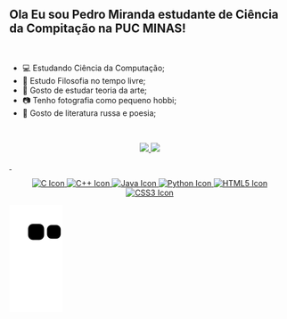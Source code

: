 
## Ola Eu sou Pedro Miranda estudante de Ciência da Compitação na PUC MINAS!

&nbsp;   

- 💻 Estudando Ciência da Computação;
- 📕 Estudo Filosofia no tempo livre;
- 🎨 Gosto de estudar teoria da arte;
- 📷 Tenho fotografia como pequeno hobbi;
- 📖 Gosto de literatura russa e poesia;

&nbsp;  

<section>
   <div align="center">
     <a href="https://github.com/pdMiranda">
     <img height="180em" src="https://github-readme-stats.vercel.app/api?username=pdMiranda&show_icons=true&theme=dark&include_all_commits=true&count_private=true"/>
     <img height="180em" src="https://github-readme-stats.vercel.app/api/top-langs/?username=pdMiranda&layout=compact&langs_count=7&theme=dark"/>
   </div>
</section>
   
&nbsp; 
   
<section>
   <div align = "center">
      <img style="height: 40px" alt="C Icon" src="https://cdn.jsdelivr.net/gh/devicons/devicon/icons/c/c-original.svg"/>
      <img style="height: 40px" alt="C++ Icon" src="https://cdn.jsdelivr.net/gh/devicons/devicon/icons/cplusplus/cplusplus-original.svg"/>
      <img style="height: 40px" alt="Java Icon" src="https://cdn.jsdelivr.net/gh/devicons/devicon/icons/java/java-original.svg" />
      <img style="height: 40px" alt="Python Icon" src="https://cdn.jsdelivr.net/gh/devicons/devicon/icons/python/python-original.svg" /> 
      <img style="height: 40px" alt="HTML5 Icon" src="https://cdn.jsdelivr.net/gh/devicons/devicon/icons/html5/html5-original-wordmark.svg" />
      <img style="height: 40px" alt="CSS3 Icon" src="https://cdn.jsdelivr.net/gh/devicons/devicon/icons/css3/css3-original-wordmark.svg" />   
   </div>
</section>
   
   
![Snake animation](https://github.com/rafaballerini/rafaballerini/blob/output/github-contribution-grid-snake.svg)
<!--
**pdMiranda/pdMiranda** is a ✨ _special_ ✨ repository because its `README.md` (this file) appears on your GitHub profile.

Here are some ideas to get you started:

- 🔭 I’m currently working on ...
- 🌱 I’m currently learning ...
- 👯 I’m looking to collaborate on ...
- 🤔 I’m looking for help with ...
- 💬 Ask me about ...
- 📫 How to reach me: ...
- 😄 Pronouns: ...
- ⚡ Fun fact: ...
-->
